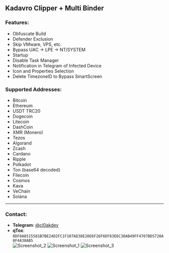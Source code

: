 ## Kadavro Clipper + Multi Binder  

### Features:  
- Obfuscate Build  
- Defender Exclusion  
- Skip VMware, VPS, etc.  
- Bypass UAC -> LPE -> NT/SYSTEM  
- Startup  
- Disable Task Manager  
- Notification in Telegram of Infected Device  
- Icon and Properties Selection  
- Delete TimezoneID to Bypass SmartScreen  

### Supported Addresses:  
- Bitcoin  
- Ethereum  
- USDT TRC20  
- Dogecoin  
- Litecoin  
- DashCoin  
- XMR (Monero)  
- Tezos  
- Algorand  
- Zcash  
- Cardano  
- Ripple  
- Polkadot  
- Ton (base64 decoded)  
- Filecoin  
- Cosmos  
- Kava  
- VeChain  
- Solana  

---

### Contact:  
- **Telegram**: [@cl0akdev](https://t.me/cl0akdev)  
- **qTox**: `0DF8A8515581B7BE24D2FC1F107AD38E20E6F26F6DF83E6C30AB49FF4707BD5720A0F4A38AB5`  
![Screenshot_2](https://github.com/user-attachments/assets/f3673de9-a04a-4785-a594-7f675084ffd0)
![Screenshot_1](https://github.com/user-attachments/assets/eb7295e2-4259-4940-93fd-f0347f08d715)
![Screenshot_3](https://github.com/user-attachments/assets/36b5a2e0-9bac-4596-aafb-a302b32ea7f2)
